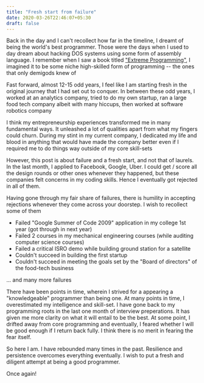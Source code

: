 ```yaml
---
title: "Fresh start from failure"
date: 2020-03-26T22:46:07+05:30
draft: false
---
```


Back in the day and I can't recollect how far in the timeline, I dreamt of being the world's best programmer. Those were the days when 
I used to day dream about hacking DOS systems using some form of assembly language.
I remember when I saw a book titled ["Extreme Programming"](https://en.wikipedia.org/wiki/Extreme_programming), I imagined it to be some niche high-skilled form of programming -- the ones that only demigods knew of

Fast forward, almost 12-15 odd years, I feel like I am starting fresh in the original journey that I had set out to conquer. In between these odd years, I worked
at an analytics company, tried to do my own startup, ran a large food tech company albeit with many hiccups, then worked at software robotics company

I think my entrepreneurship experiences transformed me in many fundamental ways. It unleashed a lot of qualities apart
 from what my fingers could churn. During my stint in my current company, I dedicated my life and blood in anything that 
 would have made the company better even if I required me to do things way outside of my core skill-sets
 
 However, this post is about failure and a fresh start, and not that of laurels. In the last month, I applied to Facebook, Google, Uber. 
 I could get / score all the design rounds or other ones whenever they happened, but these companies felt concerns in my coding skills. Hence I eventually got
  rejected in all of them. 
  
  Having gone through my fair share of failures, there is humility in accepting rejections whenever they come across your doorstep. I wish to recollect some of them
  - Failed "Google Summer of Code 2009" application in my college 1st year (got through in next year)
  - Failed 2 courses in my mechanical engineering courses (while auditing computer science courses)
  - Failed a critical ISRO demo while building ground station for a satellite
  - Couldn't succeed in building the first startup
  - Couldn't succeed in meeting the goals set by the "Board of directors" of the food-tech business
  
  ... and many more failures

There have been points in time, wherein I strived for a appearing a "knowledgeable" programmer than being one. 
At many points in time, I overestimated my intelligence and skill-set. I have gone back to my programming roots in the last one month of interview preperations. It has given me more clarity on what it will entail to be the best. At some point, I drifted away from core programming and eventually, I feared whether I will be good enough if I return back fully. I think there is no merit in fearing the fear itself. 

So here I am. I have rebounded many times in the past. Resilience and persistence overcomes everything eventually. I wish to put a fresh and diligent attempt at being a good programmer. 

Once again!
